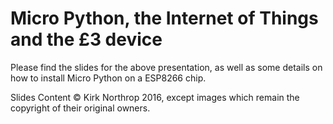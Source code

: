 # Micro Python, the Internet of Things and the £3 device

Please find the slides for the above presentation, as well as some details on how to install Micro Python on a ESP8266 chip.

Slides Content &copy; Kirk Northrop 2016, except images which remain the copyright of their original owners.
